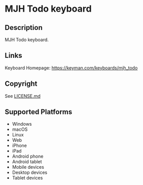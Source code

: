 MJH Todo keyboard
==============

Description
-----------
MJH Todo keyboard.

Links
-----
Keyboard Homepage: https://keyman.com/keyboards/mjh_todo

Copyright
---------
See [LICENSE.md](LICENSE.md)

Supported Platforms
-------------------
 * Windows
 * macOS
 * Linux
 * Web
 * iPhone
 * iPad
 * Android phone
 * Android tablet
 * Mobile devices
 * Desktop devices
 * Tablet devices

